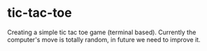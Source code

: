 # tic-tac-toe
Creating a simple tic tac toe game (terminal based). Currently the computer's move is totally random, in future we need to improve it.
